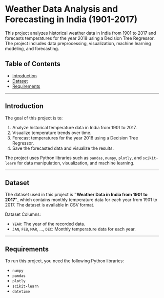 # Weather Data Analysis and Forecasting in India (1901-2017)

This project analyzes historical weather data in India from 1901 to 2017 and forecasts temperatures for the year 2018 using a Decision Tree Regressor. The project includes data preprocessing, visualization, machine learning modeling, and forecasting.

## Table of Contents
- [Introduction](#introduction)
- [Dataset](#dataset)
- [Requirements](#requirements)

---

## Introduction

The goal of this project is to:
1. Analyze historical temperature data in India from 1901 to 2017.
2. Visualize temperature trends over time.
3. Forecast temperatures for the year 2018 using a Decision Tree Regressor.
4. Save the forecasted data and visualize the results.

The project uses Python libraries such as `pandas`, `numpy`, `plotly`, and `scikit-learn` for data manipulation, visualization, and machine learning.

---

## Dataset

The dataset used in this project is **"Weather Data in India from 1901 to 2017"**, which contains monthly temperature data for each year from 1901 to 2017. The dataset is available in CSV format.

Dataset Columns:
- `YEAR`: The year of the recorded data.
- `JAN`, `FEB`, `MAR`, ..., `DEC`: Monthly temperature data for each year.

---

## Requirements

To run this project, you need the following Python libraries:
- `numpy`
- `pandas`
- `plotly`
- `scikit-learn`
- `datetime`
